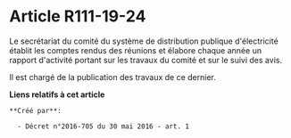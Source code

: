 # Article R111-19-24

Le secrétariat du comité du système de distribution publique d'électricité établit les comptes rendus des réunions et élabore
chaque année un rapport d'activité portant sur les travaux du comité et sur le suivi des avis. 

Il est chargé de la publication des travaux de ce dernier.

**Liens relatifs à cet article**

	**Créé par**:

	  - Décret n°2016-705 du 30 mai 2016 - art. 1
